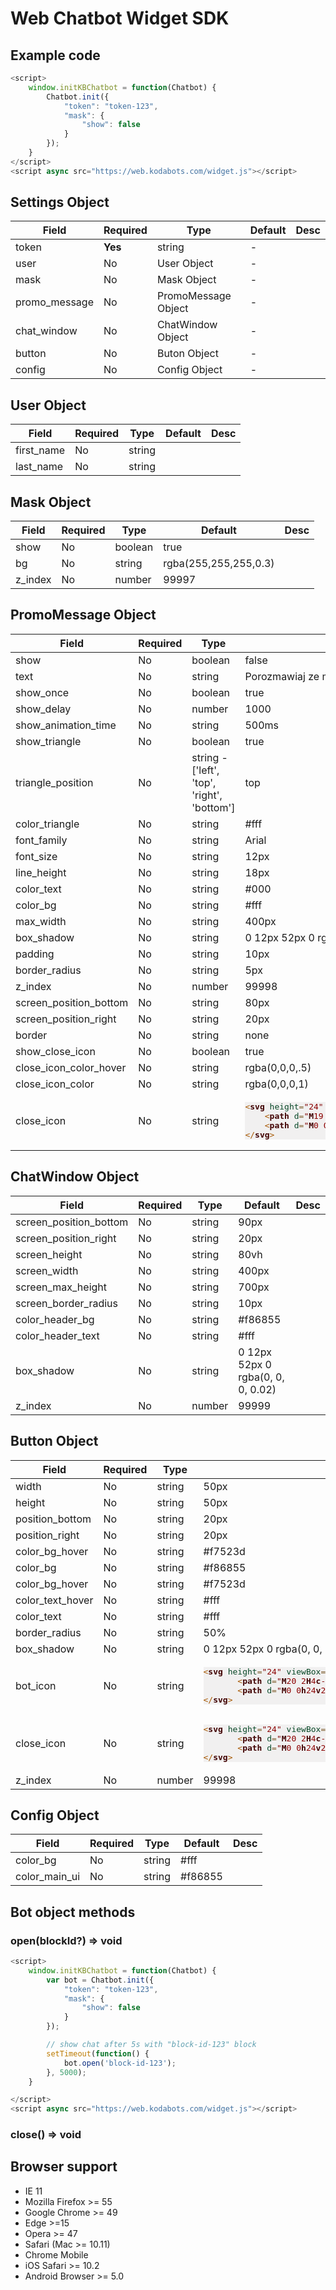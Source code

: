 
# Web Chatbot Widget SDK

## Example code

```js
<script>
	window.initKBChatbot = function(Chatbot) {
		Chatbot.init({
			"token": "token-123",
			"mask": {
				"show": false
			}
		});
	}
</script>
<script async src="https://web.kodabots.com/widget.js"></script>
```


## Settings Object

<table>
          <thead>
            <tr>
                <th>Field</th>
                <th>Required</th>
                <th>Type</th>
                <th>Default</th>
                <th>Desc</th>
            </tr>
          </thead>
          <tbody>
            <tr>
              <td>token</td>
              <td><strong>Yes</strong></td>
              <td>string</td>
              <td>-</td>
              <td></td>
            </tr>
            <tr>
              <td>user</td>
              <td>No</td>
              <td>User Object</td>
              <td>-</td>
              <td></td>
            </tr>
            <tr>
              <td>mask</td>
              <td>No</td>
              <td>Mask Object</td>
              <td>-</td>
              <td></td>
            </tr>
            <tr>
              <td>promo_message</td>
              <td>No</td>
              <td>PromoMessage Object</td>
              <td>-</td>
              <td></td>
            </tr>
            <tr>
              <td>chat_window</td>
              <td>No</td>
              <td>ChatWindow Object</td>
              <td>-</td>
              <td></td>
            </tr>
            <tr>
              <td>button</td>
              <td>No</td>
              <td>Buton Object</td>
              <td>-</td>
              <td></td>
            </tr>
            <tr>
              <td>config</td>
              <td>No</td>
              <td>Config Object</td>
              <td>-</td>
              <td></td>
            </tr>
          </tbody>
        </table>

## User Object

<table>
          <thead>
            <tr>
                <th>Field</th>
                <th>Required</th>
                <th>Type</th>
                <th>Default</th>
                <th>Desc</th>
            </tr>
          </thead>
          <tbody>
            <tr>
              <td>first_name</td>
              <td>No</td>
              <td>string</td>
              <td></td>
              <td></td>
            </tr>
            <tr>
              <td>last_name</td>
              <td>No</td>
              <td>string</td>
              <td></td>
              <td></td>
            </tr>
          </tbody>
        </table>

## Mask Object

<table>
          <thead>
            <tr>
                <th>Field</th>
                <th>Required</th>
                <th>Type</th>
                <th>Default</th>
                <th>Desc</th>
            </tr>
          </thead>
          <tbody>
            <tr>
              <td>show</td>
              <td>No</td>
              <td>boolean</td>
              <td>true</td>
              <td></td>
            </tr>
            <tr>
              <td>bg</td>
              <td>No</td>
              <td>string</td>
              <td>rgba(255,255,255,0.3)</td>
              <td></td>
            </tr>
            <tr>
              <td>z_index</td>
              <td>No</td>
              <td>number</td>
              <td>99997</td>
              <td></td>
            </tr>
          </tbody>
        </table>

## PromoMessage Object

<table>
			<thead>
	            <tr>
	                <th>Field</th>
	                <th>Required</th>
	                <th>Type</th>
	                <th>Default</th>
	                <th>Desc</th>
	            </tr>
           </thead>
           <tbody>
			 	<tr>
	                <td>show</td>
	                <td>No</td>
	                <td>boolean</td>
	                <td>false</td>
	                <td></td>
	            </tr>
	            <tr>
	                <td>text</td>
	                <td>No</td>
	                <td>string</td>
	                <td>Porozmawiaj ze mną :)</td>
	                <td></td>
	            </tr>
	            <tr>
	                <td>show_once</td>
	                <td>No</td>
	                <td>boolean</td>
	                <td>true</td>
	                <td></td>
	            </tr>
	             <tr>
	                <td>show_delay</td>
	                <td>No</td>
	                <td>number</td>
	                <td>1000</td>
	                <td></td>
	            </tr>
	            <tr>
	                <td>show_animation_time</td>
	                <td>No</td>
	                <td>string</td>
	                <td>500ms</td>
	                <td></td>
	            </tr>
	            <tr>
	                <td>show_triangle</td>
	                <td>No</td>
	                <td>boolean</td>
	                <td>true</td>
	                <td></td>
	            </tr>
	           	<tr>
	                <td>triangle_position</td>
	                <td>No</td>
	                <td>string - ['left', 'top', 'right', 'bottom']</td>
	                <td>top</td
	                <td></td>
	            </tr>
	            <tr>
	                <td>color_triangle</td>
	                <td>No</td>
	                <td>string</td>
	                <td>#fff</td>
	                <td></td>
	            </tr>
	            <tr>
	                <td>font_family</td>
	                <td>No</td>
	                <td>string</td>
	                <td>Arial</td>
	                <td></td>
	            </tr>
	            <tr>
	                <td>font_size</td>
	                <td>No</td>
	                <td>string</td>
	                <td>12px</td>
	                <td></td>
	            </tr>
	            <tr>
	                <td>line_height</td>
	                <td>No</td>
	                <td>string</td>
	                <td>18px</td>
	                <td></td>
	            </tr>
	            <tr>
	                <td>color_text</td>
	                <td>No</td>
	                <td>string</td>
	                <td>#000</td>
	                <td></td>
	            </tr>
	            <tr>
	                <td>color_bg</td>
	                <td>No</td>
	                <td>string</td>
	                <td>#fff</td>
	                <td></td>
	            </tr>
	            <tr>
	                <td>max_width</td>
	                <td>No</td>
	                <td>string</td>
	                <td>400px</td>
	                <td></td>
	            </tr>
	            <tr>
	                <td>box_shadow</td>
	                <td>No</td>
	                <td>string</td>
	                <td>0 12px 52px 0 rgba(0, 0, 0, 0.02)</td>
	                <td></td>
	            </tr>
	            <tr>
	                <td>padding</td>
	                <td>No</td>
	                <td>string</td>
	                <td>10px</td>
	                <td></td>
	            </tr>
	            <tr>
	                <td>border_radius</td>
	                <td>No</td>
	                <td>string</td>
	                <td>5px</td>
	                <td></td>
	            </tr>
	            <tr>
	                <td>z_index</td>
	                <td>No</td>
	                <td>number</td>
	                <td>99998</td>
	                <td></td>
	            </tr>
	            <tr>
	                <td>screen_position_bottom</td>
	                <td>No</td>
	                <td>string</td>
	                <td>80px</td>
	                <td></td>
	            </tr>
	            <tr>
	                <td>screen_position_right</td>
	                <td>No</td>
	                <td>string</td>
	                <td>20px</td>
	                <td></td>
	            </tr>
	            <tr>
	                <td>border</td>
	                <td>No</td>
	                <td>string</td>
	                <td>none</td>
	                <td></td>
	            </tr>
	            <tr>
	                <td>show_close_icon</td>
	                <td>No</td>
	                <td>boolean</td>
	                <td>true</td>
	                <td></td>
	            </tr>
	            <tr>
	                <td>close_icon_color_hover</td>
	                <td>No</td>
	                <td>string</td>
	                <td>rgba(0,0,0,.5)</td>
	                <td></td>
	            </tr>
	            <tr>
	                <td>close_icon_color</td>
	                <td>No</td>
	                <td>string</td>
	                <td>rgba(0,0,0,1)</td>
	                <td></td>
	            </tr>
	            <tr>
	                <td>close_icon</td>
	                <td>No</td>
	                <td>string</td>
                  <td><pre class="code-svg" style='color:#000000;background:#f1f0f0;'><span style='color:#a65700; '>&lt;</span><span style='color:#400000; font-weight:bold; '>svg</span> <span style='color:#074726; '>height</span><span style='color:#806030; '>=</span><span style='color:#800000; '>"</span><span style='color:#8c0000; '>24</span><span style='color:#800000; '>"</span> <span style='color:#074726; '>viewBox</span><span style='color:#806030; '>=</span><span style='color:#800000; '>"</span><span style='color:#8c0000; '>0</span><span style='color:#e60000; '> </span><span style='color:#8c0000; '>0</span><span style='color:#e60000; '> </span><span style='color:#8c0000; '>24</span><span style='color:#e60000; '> </span><span style='color:#8c0000; '>24</span><span style='color:#800000; '>"</span> <span style='color:#074726; '>width</span><span style='color:#806030; '>=</span><span style='color:#800000; '>"</span><span style='color:#8c0000; '>24</span><span style='color:#800000; '>"</span><span style='color:#a65700; '>></span>
    <span style='color:#a65700; '>&lt;</span><span style='color:#400000; font-weight:bold; '>path</span> <span style='color:#074726; '>d</span><span style='color:#806030; '>=</span><span style='color:#800000; '>"</span><span style='color:#400000; font-weight:bold; '>M</span><span style='color:#8c0000; '>19</span><span style='color:#e60000; '> </span><span style='color:#8c0000; '>6.41</span><span style='color:#400000; font-weight:bold; '>L</span><span style='color:#8c0000; '>17.59</span><span style='color:#e60000; '> </span><span style='color:#8c0000; '>5</span><span style='color:#e60000; '> </span><span style='color:#8c0000; '>12</span><span style='color:#e60000; '> </span><span style='color:#8c0000; '>10.59</span><span style='color:#e60000; '> </span><span style='color:#8c0000; '>6.41</span><span style='color:#e60000; '> </span><span style='color:#8c0000; '>5</span><span style='color:#e60000; '> </span><span style='color:#8c0000; '>5</span><span style='color:#e60000; '> </span><span style='color:#8c0000; '>6.41</span><span style='color:#e60000; '> </span><span style='color:#8c0000; '>10.59</span><span style='color:#e60000; '> </span><span style='color:#8c0000; '>12</span><span style='color:#e60000; '> </span><span style='color:#8c0000; '>5</span><span style='color:#e60000; '> </span><span style='color:#8c0000; '>17.59</span><span style='color:#e60000; '> </span><span style='color:#8c0000; '>6.41</span><span style='color:#e60000; '> </span><span style='color:#8c0000; '>19</span><span style='color:#e60000; '> </span><span style='color:#8c0000; '>12</span><span style='color:#e60000; '> </span><span style='color:#8c0000; '>13.41</span><span style='color:#e60000; '> </span><span style='color:#8c0000; '>17.59</span><span style='color:#e60000; '> </span><span style='color:#8c0000; '>19</span><span style='color:#e60000; '> </span><span style='color:#8c0000; '>19</span><span style='color:#e60000; '> </span><span style='color:#8c0000; '>17.59</span><span style='color:#e60000; '> </span><span style='color:#8c0000; '>13.41</span><span style='color:#e60000; '> </span><span style='color:#8c0000; '>12</span><span style='color:#400000; font-weight:bold; '>z</span><span style='color:#800000; '>"</span><span style='color:#a65700; '>></span><span style='color:#a65700; '>&lt;/</span><span style='color:#400000; font-weight:bold; '>path</span><span style='color:#a65700; '>></span>
    <span style='color:#a65700; '>&lt;</span><span style='color:#400000; font-weight:bold; '>path</span> <span style='color:#074726; '>d</span><span style='color:#806030; '>=</span><span style='color:#800000; '>"</span><span style='color:#400000; font-weight:bold; '>M</span><span style='color:#8c0000; '>0</span><span style='color:#e60000; '> </span><span style='color:#8c0000; '>0</span><span style='color:#400000; font-weight:bold; '>h</span><span style='color:#8c0000; '>24</span><span style='color:#400000; font-weight:bold; '>v</span><span style='color:#8c0000; '>24</span><span style='color:#400000; font-weight:bold; '>H</span><span style='color:#8c0000; '>0</span><span style='color:#400000; font-weight:bold; '>z</span><span style='color:#800000; '>"</span> <span style='color:#074726; '>fill</span><span style='color:#806030; '>=</span><span style='color:#800000; '>"</span><span style='color:#007d45; '>none</span><span style='color:#800000; '>"</span><span style='color:#a65700; '>></span><span style='color:#a65700; '>&lt;/</span><span style='color:#400000; font-weight:bold; '>path</span><span style='color:#a65700; '>></span>
<span style='color:#a65700; '>&lt;/</span><span style='color:#400000; font-weight:bold; '>svg</span><span style='color:#a65700; '>></span>
</pre>
                  </td>
	                <td></td>
	            </tr>
	        </tbody>
        </table>

## ChatWindow Object

<table>
          <thead>
            <tr>
                <th>Field</th>
                <th>Required</th>
                <th>Type</th>
                <th>Default</th>
                <th>Desc</th>
            </tr>
          </thead>
          <tbody>
            <tr>
              <td>screen_position_bottom</td>
              <td>No</td>
              <td>string</td>
              <td>90px</td>
              <td></td>
            </tr>
            <tr>
              <td>screen_position_right</td>
              <td>No</td>
              <td>string</td>
              <td>20px</td>
              <td></td>
            </tr>
            <tr>
              <td>screen_height</td>
              <td>No</td>
              <td>string</td>
              <td>80vh</td>
              <td></td>
            </tr>
            <tr>
              <td>screen_width</td>
              <td>No</td>
              <td>string</td>
              <td>400px</td>
              <td></td>
            </tr>
            <tr>
              <td>screen_max_height</td>
              <td>No</td>
              <td>string</td>
              <td>700px</td>
              <td></td>
            </tr>
            <tr>
              <td>screen_border_radius</td>
              <td>No</td>
              <td>string</td>
              <td>10px</td>
              <td></td>
            </tr>
            <tr>
              <td>color_header_bg</td>
              <td>No</td>
              <td>string</td>
              <td>#f86855</td>
              <td></td>
            </tr>
            <tr>
              <td>color_header_text</td>
              <td>No</td>
              <td>string</td>
              <td>#fff</td>
              <td></td>
            </tr>
            <tr>
              <td>box_shadow</td>
              <td>No</td>
              <td>string</td>
              <td>0 12px 52px 0 rgba(0, 0, 0, 0.02)</td>
              <td></td>
            </tr>
            <tr>
              <td>z_index</td>
              <td>No</td>
              <td>number</td>
              <td>99999</td>
              <td></td>
            </tr>
          </tbody>
        </table>

## Button Object

<table>
              <thead>
                <tr>
                    <th>Field</th>
                    <th>Required</th>
                    <th>Type</th>
                    <th>Default</th>
                    <th>Desc</th>
                </tr>
              </thead>
              <tbody>
                <tr>
                  <td>width</td>
                  <td>No</td>
                  <td>string</td>
                  <td>50px</td>
                  <td></td>
                </tr>
                <tr>
                  <td>height</td>
                  <td>No</td>
                  <td>string</td>
                  <td>50px</td>
                  <td></td>
                </tr>
                <tr>
                  <td>position_bottom</td>
                  <td>No</td>
                  <td>string</td>
                  <td>20px</td>
                  <td></td>
                </tr>
                <tr>
                  <td>position_right</td>
                  <td>No</td>
                  <td>string</td>
                  <td>20px</td>
                  <td></td>
                </tr>
                <tr>
                  <td>color_bg_hover</td>
                  <td>No</td>
                  <td>string</td>
                  <td>#f7523d</td>
                  <td></td>
                </tr>
                <tr>
                  <td>color_bg</td>
                  <td>No</td>
                  <td>string</td>
                  <td>#f86855</td>
                  <td></td>
                </tr>
                <tr>
                  <td>color_bg_hover</td>
                  <td>No</td>
                  <td>string</td>
                  <td>#f7523d</td>
                  <td></td>
                </tr>
                <tr>
                  <td>color_text_hover</td>
                  <td>No</td>
                  <td>string</td>
                  <td>#fff</td>
                  <td></td>
                </tr>
                <tr>
                  <td>color_text</td>
                  <td>No</td>
                  <td>string</td>
                  <td>#fff</td>
                  <td></td>
                </tr>
                <tr>
                  <td>border_radius</td>
                  <td>No</td>
                  <td>string</td>
                  <td>50%</td>
                  <td></td>
                </tr>
                <tr>
                  <td>box_shadow</td>
                  <td>No</td>
                  <td>string</td>
                  <td>0 12px 52px 0 rgba(0, 0, 0, 0.02)</td>
                  <td></td>
                </tr>
                <tr>
                  <td>bot_icon</td>
                  <td>No</td>
                  <td>string</td>
                  <td style="width: 200px">
<pre class="code-svg" style='color:#000000;background:#f1f0f0;'><span style='color:#a65700; '>&lt;</span><span style='color:#400000; font-weight:bold; '>svg</span> <span style='color:#074726; '>height</span><span style='color:#806030; '>=</span><span style='color:#800000; '>"</span><span style='color:#8c0000; '>24</span><span style='color:#800000; '>"</span> <span style='color:#074726; '>viewBox</span><span style='color:#806030; '>=</span><span style='color:#800000; '>"</span><span style='color:#8c0000; '>0</span><span style='color:#e60000; '> </span><span style='color:#8c0000; '>0</span><span style='color:#e60000; '> </span><span style='color:#8c0000; '>24</span><span style='color:#e60000; '> </span><span style='color:#8c0000; '>24</span><span style='color:#800000; '>"</span> <span style='color:#074726; '>width</span><span style='color:#806030; '>=</span><span style='color:#800000; '>"</span><span style='color:#8c0000; '>24</span><span style='color:#800000; '>"</span><span style='color:#a65700; '>></span>
       <span style='color:#a65700; '>&lt;</span><span style='color:#400000; font-weight:bold; '>path</span> <span style='color:#074726; '>d</span><span style='color:#806030; '>=</span><span style='color:#800000; '>"</span><span style='color:#400000; font-weight:bold; '>M</span><span style='color:#8c0000; '>20</span><span style='color:#e60000; '> </span><span style='color:#8c0000; '>2</span><span style='color:#400000; font-weight:bold; '>H</span><span style='color:#8c0000; '>4</span><span style='color:#400000; font-weight:bold; '>c</span><span style='color:#8c0000; '>-</span><span style='color:#8c0000; '>1.1</span><span style='color:#e60000; '> </span><span style='color:#8c0000; '>0</span><span style='color:#8c0000; '>-</span><span style='color:#8c0000; '>2</span><span style='color:#e60000; '> </span><span style='color:#8c0000; '>.9</span><span style='color:#8c0000; '>-</span><span style='color:#8c0000; '>2</span><span style='color:#e60000; '> </span><span style='color:#8c0000; '>2</span><span style='color:#400000; font-weight:bold; '>v</span><span style='color:#8c0000; '>18</span><span style='color:#400000; font-weight:bold; '>l</span><span style='color:#8c0000; '>4</span><span style='color:#8c0000; '>-</span><span style='color:#8c0000; '>4</span><span style='color:#400000; font-weight:bold; '>h</span><span style='color:#8c0000; '>14</span><span style='color:#400000; font-weight:bold; '>c</span><span style='color:#8c0000; '>1.1</span><span style='color:#e60000; '> </span><span style='color:#8c0000; '>0</span><span style='color:#e60000; '> </span><span style='color:#8c0000; '>2</span><span style='color:#8c0000; '>-</span><span style='color:#8c0000; '>.9</span><span style='color:#e60000; '> </span><span style='color:#8c0000; '>2</span><span style='color:#8c0000; '>-</span><span style='color:#8c0000; '>2</span><span style='color:#400000; font-weight:bold; '>V</span><span style='color:#8c0000; '>4</span><span style='color:#400000; font-weight:bold; '>c</span><span style='color:#8c0000; '>0</span><span style='color:#8c0000; '>-</span><span style='color:#8c0000; '>1.1</span><span style='color:#8c0000; '>-</span><span style='color:#8c0000; '>.9</span><span style='color:#8c0000; '>-</span><span style='color:#8c0000; '>2</span><span style='color:#8c0000; '>-</span><span style='color:#8c0000; '>2</span><span style='color:#8c0000; '>-</span><span style='color:#8c0000; '>2</span><span style='color:#400000; font-weight:bold; '>z</span><span style='color:#800000; '>"</span><span style='color:#a65700; '>></span><span style='color:#a65700; '>&lt;/</span><span style='color:#400000; font-weight:bold; '>path</span><span style='color:#a65700; '>></span>
       <span style='color:#a65700; '>&lt;</span><span style='color:#400000; font-weight:bold; '>path</span> <span style='color:#074726; '>d</span><span style='color:#806030; '>=</span><span style='color:#800000; '>"</span><span style='color:#400000; font-weight:bold; '>M</span><span style='color:#8c0000; '>0</span><span style='color:#e60000; '> </span><span style='color:#8c0000; '>0</span><span style='color:#400000; font-weight:bold; '>h</span><span style='color:#8c0000; '>24</span><span style='color:#400000; font-weight:bold; '>v</span><span style='color:#8c0000; '>24</span><span style='color:#400000; font-weight:bold; '>H</span><span style='color:#8c0000; '>0</span><span style='color:#400000; font-weight:bold; '>z</span><span style='color:#800000; '>"</span> <span style='color:#074726; '>fill</span><span style='color:#806030; '>=</span><span style='color:#800000; '>"</span><span style='color:#007d45; '>none</span><span style='color:#800000; '>"</span><span style='color:#a65700; '>></span><span style='color:#a65700; '>&lt;/</span><span style='color:#400000; font-weight:bold; '>path</span><span style='color:#a65700; '>></span>
<span style='color:#a65700; '>&lt;/</span><span style='color:#400000; font-weight:bold; '>svg</span><span style='color:#a65700; '>></span>
</pre>
                </td>
                  <td></td>
                </tr>
                <tr>
                  <td>close_icon</td>
                  <td>No</td>
                  <td>string</td>
                  <td>
                  <pre class="code-svg" style="color:#000000;background:#f1f0f0;"><span style="color:#a65700; ">&lt;</span><span style="color:#400000; font-weight:bold; ">svg</span> <span style="color:#074726; ">height</span><span style="color:#806030; ">=</span><span style="color:#800000; ">"</span><span style="color:#8c0000; ">24</span><span style="color:#800000; ">"</span> <span style="color:#074726; ">viewBox</span><span style="color:#806030; ">=</span><span style="color:#800000; ">"</span><span style="color:#8c0000; ">0</span><span style="color:#e60000; "> </span><span style="color:#8c0000; ">0</span><span style="color:#e60000; "> </span><span style="color:#8c0000; ">24</span><span style="color:#e60000; "> </span><span style="color:#8c0000; ">24</span><span style="color:#800000; ">"</span> <span style="color:#074726; ">width</span><span style="color:#806030; ">=</span><span style="color:#800000; ">"</span><span style="color:#8c0000; ">24</span><span style="color:#800000; ">"</span><span style="color:#a65700; ">&gt;</span>
       <span style="color:#a65700; ">&lt;</span><span style="color:#400000; font-weight:bold; ">path</span> <span style="color:#074726; ">d</span><span style="color:#806030; ">=</span><span style="color:#800000; ">"</span><span style="color:#400000; font-weight:bold; ">M</span><span style="color:#8c0000; ">20</span><span style="color:#e60000; "> </span><span style="color:#8c0000; ">2</span><span style="color:#400000; font-weight:bold; ">H</span><span style="color:#8c0000; ">4</span><span style="color:#400000; font-weight:bold; ">c</span><span style="color:#8c0000; ">-</span><span style="color:#8c0000; ">1.1</span><span style="color:#e60000; "> </span><span style="color:#8c0000; ">0</span><span style="color:#8c0000; ">-</span><span style="color:#8c0000; ">2</span><span style="color:#e60000; "> </span><span style="color:#8c0000; ">.9</span><span style="color:#8c0000; ">-</span><span style="color:#8c0000; ">2</span><span style="color:#e60000; "> </span><span style="color:#8c0000; ">2</span><span style="color:#400000; font-weight:bold; ">v</span><span style="color:#8c0000; ">18</span><span style="color:#400000; font-weight:bold; ">l</span><span style="color:#8c0000; ">4</span><span style="color:#8c0000; ">-</span><span style="color:#8c0000; ">4</span><span style="color:#400000; font-weight:bold; ">h</span><span style="color:#8c0000; ">14</span><span style="color:#400000; font-weight:bold; ">c</span><span style="color:#8c0000; ">1.1</span><span style="color:#e60000; "> </span><span style="color:#8c0000; ">0</span><span style="color:#e60000; "> </span><span style="color:#8c0000; ">2</span><span style="color:#8c0000; ">-</span><span style="color:#8c0000; ">.9</span><span style="color:#e60000; "> </span><span style="color:#8c0000; ">2</span><span style="color:#8c0000; ">-</span><span style="color:#8c0000; ">2</span><span style="color:#400000; font-weight:bold; ">V</span><span style="color:#8c0000; ">4</span><span style="color:#400000; font-weight:bold; ">c</span><span style="color:#8c0000; ">0</span><span style="color:#8c0000; ">-</span><span style="color:#8c0000; ">1.1</span><span style="color:#8c0000; ">-</span><span style="color:#8c0000; ">.9</span><span style="color:#8c0000; ">-</span><span style="color:#8c0000; ">2</span><span style="color:#8c0000; ">-</span><span style="color:#8c0000; ">2</span><span style="color:#8c0000; ">-</span><span style="color:#8c0000; ">2</span><span style="color:#400000; font-weight:bold; ">z</span><span style="color:#800000; ">"</span><span style="color:#a65700; ">&gt;</span><span style="color:#a65700; ">&lt;/</span><span style="color:#400000; font-weight:bold; ">path</span><span style="color:#a65700; ">&gt;</span>
       <span style="color:#a65700; ">&lt;</span><span style="color:#400000; font-weight:bold; ">path</span> <span style="color:#074726; ">d</span><span style="color:#806030; ">=</span><span style="color:#800000; ">"</span><span style="color:#400000; font-weight:bold; ">M</span><span style="color:#8c0000; ">0</span><span style="color:#e60000; "> </span><span style="color:#8c0000; ">0</span><span style="color:#400000; font-weight:bold; ">h</span><span style="color:#8c0000; ">24</span><span style="color:#400000; font-weight:bold; ">v</span><span style="color:#8c0000; ">24</span><span style="color:#400000; font-weight:bold; ">H</span><span style="color:#8c0000; ">0</span><span style="color:#400000; font-weight:bold; ">z</span><span style="color:#800000; ">"</span> <span style="color:#074726; ">fill</span><span style="color:#806030; ">=</span><span style="color:#800000; ">"</span><span style="color:#007d45; ">none</span><span style="color:#800000; ">"</span><span style="color:#a65700; ">&gt;</span><span style="color:#a65700; ">&lt;/</span><span style="color:#400000; font-weight:bold; ">path</span><span style="color:#a65700; ">&gt;</span>
<span style="color:#a65700; ">&lt;/</span><span style="color:#400000; font-weight:bold; ">svg</span><span style="color:#a65700; ">&gt;</span>
</pre></td>
                  <td></td>
                </tr>
                <tr>
                  <td>z_index</td>
                  <td>No</td>
                  <td>number</td>
                  <td>99998</td>
                  <td></td>
                </tr>
              </tbody>
        </table>

## Config Object

<table>
          <thead>
            <tr>
                <th>Field</th>
                <th>Required</th>
                <th>Type</th>
                <th>Default</th>
                <th>Desc</th>
            </tr>
          </thead>
          <tbody>
            <tr>
              <td>color_bg</td>
              <td>No</td>
              <td>string</td>
              <td>#fff</td>
              <td></td>
            </tr>
            <tr>
              <td>color_main_ui</td>
              <td>No</td>
              <td>string</td>
              <td>#f86855</td>
              <td></td>
            </tr>
          </tbody>
        </table>

## Bot object methods

### open(blockId?) => void

```js
<script>
	window.initKBChatbot = function(Chatbot) {
		var bot = Chatbot.init({
			"token": "token-123",
			"mask": {
				"show": false
			}
		});

		// show chat after 5s with "block-id-123" block 
		setTimeout(function() {
			bot.open('block-id-123');
		}, 5000);
	}

</script>
<script async src="https://web.kodabots.com/widget.js"></script>
```

### close() => void

## Browser support

- IE 11
- Mozilla Firefox >= 55
- Google Chrome >= 49
- Edge >=15
- Opera >= 47
- Safari (Mac >= 10.11)
- Chrome Mobile
- iOS Safari >= 10.2
- Android Browser >= 5.0
